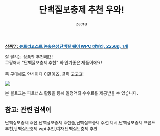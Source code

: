 ﻿---
layout: post
title:  "단백질보충제 추천 우와!"
author: zacra
categories: [ 아이템 ]
tags: [단백질보충제 추천,단백질보충제 추천좀,단백질보충제 추천 디시,단백질보충제 브랜드 추천,단백질보충제 wpi 추천,여자 단백질보충제 추천]
image: https://static.coupangcdn.com/image/retail/images/242503815052783-eefddb78-e3c3-45f3-ab16-e076e7e00177.jpg 
description: "쿠팡에서 단백질보충제 추천 관련 상품으로 가장 잘팔리는 제품 중 하나라는 사실!!."
rating: 4.5
---

<a href="https://link.coupang.com/re/AFFSDP?lptag=AF8407795&pageKey=27791005&itemId=107319012&vendorItemId=3206790192&traceid=V0-153-1a50f6f78a73b822"><b>상품명: <font color='#01579B'>뉴트리코스트 농축유청단백질 웨이 WPC 바닐라, 2268g, 1개</font></b></a>

잘 팔리는 상품만 추천해요!<br/>
쿠팡에서 "단백질보충제 추천" 와 인기좋은 제품이에요!<br/><br/>
즉 구매해도 안심이다 이말이죠. 클릭 고고고! <br/>



<a href="https://link.coupang.com/re/AFFSDP?lptag=AF8407795&pageKey=27791005&itemId=107319012&vendorItemId=3206790192&traceid=V0-153-1a50f6f78a73b822"><img src="https://thumbnail8.coupangcdn.com/thumbnails/remote/q89/image/retail/images/1062812648984703-29c07af6-3c1f-4318-ac03-477e34201931.jpg"></a> 

본 블로그는 파트너스 활동을 통해 일정액의 수수료를 제공받을 수 있습니다.

## 참고: 관련 검색어    
단백질보충제 추천,단백질보충제 추천좀,단백질보충제 추천 디시,단백질보충제 브랜드 추천,단백질보충제 wpi 추천,여자 단백질보충제 추천